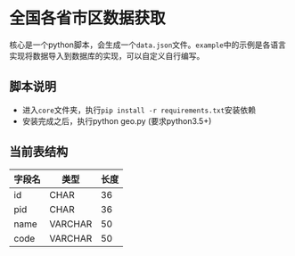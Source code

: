 # 全国各省市区数据获取

核心是一个python脚本，会生成一个`data.json`文件。`example`中的示例是各语言实现将数据导入到数据库的实现，可以自定义自行编写。

## 脚本说明

* 进入`core`文件夹，执行`pip install -r requirements.txt`安装依赖
* 安装完成之后，执行python geo.py (要求python3.5+)

## 当前表结构

| 字段名 | 类型 | 长度 |
| ------ | ------ | ------ |
| id | CHAR | 36 |
| pid | CHAR | 36 |
| name | VARCHAR | 50 |
| code | VARCHAR | 50 |